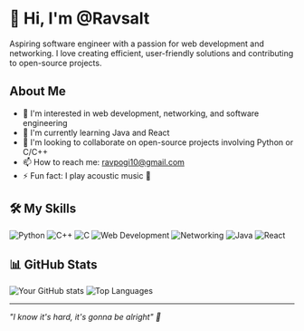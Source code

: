 # 👋 Hi, I'm @Ravsalt

Aspiring software engineer with a passion for web development and networking. I love creating efficient, user-friendly solutions and contributing to open-source projects.

## About Me
- 👀 I'm interested in web development, networking, and software engineering
- 🌱 I'm currently learning Java and React
- 💞️ I'm looking to collaborate on open-source projects involving Python or C/C++
- 📫 How to reach me: ravpogi10@gmail.com
- ⚡ Fun fact: I play acoustic music 🎸

## 🛠️ My Skills
![Python](https://img.shields.io/badge/-Python-3776AB?style=flat-square&logo=Python&logoColor=white)
![C++](https://img.shields.io/badge/-C++-00599C?style=flat-square&logo=c%2B%2B&logoColor=white)
![C](https://img.shields.io/badge/-C-A8B9CC?style=flat-square&logo=C&logoColor=white)
![Web Development](https://img.shields.io/badge/-Web%20Development-E34F26?style=flat-square&logo=html5&logoColor=white)
![Networking](https://img.shields.io/badge/-Networking-006699?style=flat-square&logo=cisco&logoColor=white)
![Java](https://img.shields.io/badge/-Java-007396?style=flat-square&logo=java&logoColor=white)
![React](https://img.shields.io/badge/-React-61DAFB?style=flat-square&logo=react&logoColor=black)

## 📊 GitHub Stats
![Your GitHub stats](https://github-readme-stats.vercel.app/api?username=Ravsalt&show_icons=true&theme=radical)
![Top Languages](https://github-readme-stats.vercel.app/api/top-langs/?username=Ravsalt&layout=compact&theme=radical)

---
*"I know it's hard, it's gonna be alright" 🌟*
